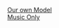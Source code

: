 <a href="https://www.kaggle.com/code/hasanmehdavi/voiceover-v1-selfmodeltraining">Our own Model</a>
<br>
<a href="https://www.kaggle.com/code/hasanmehdavi/voiceover-v2">Music Only</a>
